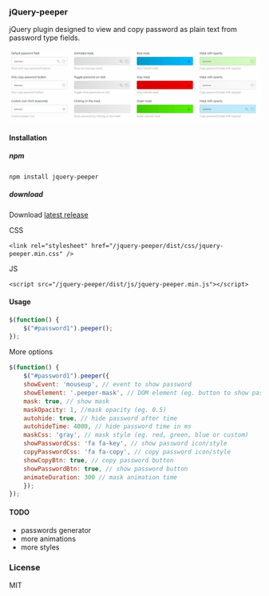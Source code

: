 ### jQuery-peeper
jQuery plugin designed to view and copy password as plain text from password type fields.

![jQuery-peeper](demo/preview.gif)

#### Installation

##### npm
```npm install jquery-peeper```

##### download

Download [latest release](https://github.com/msztorc/jquery-peeper/releases/latest) 

CSS

```
<link rel="stylesheet" href="/jquery-peeper/dist/css/jquery-peeper.min.css" />
```

JS

```
<script src="/jquery-peeper/dist/js/jquery-peeper.min.js"></script>
```

#### Usage

```js
$(function() {
    $("#password1").peeper();
});
```

More options
```js
$(function() {
    $("#password1").peeper({
    showEvent: 'mouseup', // event to show password 
    showElement: '.peeper-mask', // DOM element (eg. button to show password)
    mask: true, // show mask
    maskOpacity: 1, //mask opacity (eg. 0.5)
    autohide: true, // hide password after time
    autohideTime: 4000, // hide password time in ms
    maskCss: 'gray', // mask style (eg. red, green, blue or custom)
    showPasswordCss: 'fa fa-key', // show password icon/style
    copyPasswordCss: 'fa fa-copy', // copy password icon/style
    showCopyBtn: true, // copy password button
    showPasswordBtn: true, // show password button
    animateDuration: 300 // mask animation time
    });
});
```

#### TODO
- passwords generator
- more animations
- more styles

### License
MIT
